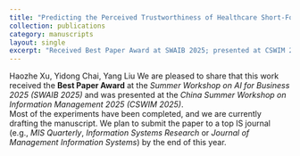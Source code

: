 ```yaml
---
title: "Predicting the Perceived Trustworthiness of Healthcare Short-Form Videos: A Deep Neural Point Process–enhanced Multimodal Learning Approach"
collection: publications
category: manuscripts
layout: single
excerpt: "Received Best Paper Award at SWAIB 2025; presented at CSWIM 2025. Manuscript in progress."
---
```

Haozhe Xu, Yidong Chai, Yang Liu
We are pleased to share that this work received the **Best Paper Award** at the *Summer Workshop on AI for Business 2025 (SWAIB 2025)* and was presented at the *China Summer Workshop on Information Management 2025 (CSWIM 2025)*.  
Most of the experiments have been completed, and we are currently drafting the manuscript. We plan to submit the paper to a top IS journal (e.g., *MIS Quarterly*,  *Information Systems Research* or *Journal of Management Information Systems*) by the end of this year.
